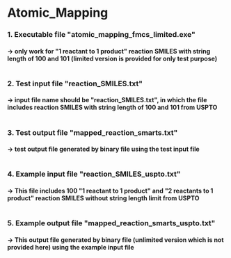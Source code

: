 # Atomic_Mapping

### 1. Executable file "atomic_mapping_fmcs_limited.exe" 
####    -> only work for "1 reactant to 1 product" reaction SMILES with string length of 100 and 101 (limited version is provided for only test purpose)
#
### 2. Test input file "reaction_SMILES.txt"
####    -> input file name should be "reaction_SMILES.txt", in which the file includes reaction SMILES with string length of 100 and 101 from USPTO
#
### 3. Test output file "mapped_reaction_smarts.txt"
####    -> test output file generated by binary file using the test input file 
#
### 4. Example input file "reaction_SMILES_uspto.txt"
####    -> This file includes 100 "1 reactant to 1 product" and "2 reactants to 1 product" reaction SMILES without string length limit from USPTO
#
### 5. Example output file "mapped_reaction_smarts_uspto.txt"
####    -> This output file generated by binary file (unlimited version which is not provided here) using the example input file

